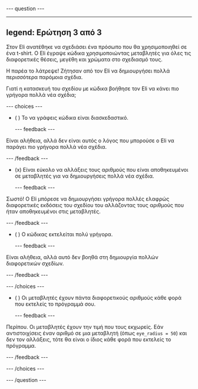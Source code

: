 
--- question ---

---
legend: Ερώτηση 3 από 3
---

Στον Eli ανατέθηκε να σχεδιάσει ένα πρόσωπο που θα χρησιμοποιηθεί σε ένα t-shirt. Ο Eli έγραψε κώδικα χρησιμοποιώντας μεταβλητές για όλες τις διαφορετικές θέσεις, μεγέθη και χρώματα στο σχεδιασμό τους.

Η παρέα το λάτρεψε! Ζήτησαν από τον Eli να δημιουργήσει πολλά περισσότερα παρόμοια σχέδια.

Γιατί η κατασκευή του σχεδίου με κώδικα βοήθησε τον Eli να κάνει πιο γρήγορα πολλά νέα σχέδια;

--- choices ---

- ( ) Το να γράφεις κώδικα είναι διασκεδαστικό.

  --- feedback ---

Είναι αλήθεια, αλλά δεν είναι αυτός ο λόγος που μπορούσε ο Eli να παράγει πιο γρήγορα πολλά νέα σχέδια.

  --- /feedback ---

- (x) Είναι εύκολο να αλλάξεις τους αριθμούς που είναι αποθηκευμένοι σε μεταβλητές για να δημιουργήσεις πολλά νέα σχέδια.

  --- feedback ---

Σωστό! Ο Eli μπόρεσε να δημιουργήσει γρήγορα πολλές ελαφρώς διαφορετικές εκδόσεις του σχεδίου του αλλάζοντας τους αριθμούς που ήταν αποθηκευμένοι στις μεταβλητές.

  --- /feedback ---

- ( ) Ο κώδικας εκτελείται πολύ γρήγορα.

  --- feedback ---

Είναι αλήθεια, αλλά αυτό δεν βοηθά στη δημιουργία πολλών διαφορετικών σχεδίων.

  --- /feedback ---

--- /choices ---

- ( ) Οι μεταβλητές έχουν πάντα διαφορετικούς αριθμούς κάθε φορά που εκτελείς το πρόγραμμά σου.

  --- feedback ---

Περίπου. Οι μεταβλητές έχουν την τιμή που τους εκχωρείς. Εάν αντιστοιχίσεις έναν αριθμό σε μια μεταβλητή (όπως `eye_radius = 50`) και δεν τον αλλάξεις, τότε θα είναι ο ίδιος κάθε φορά που εκτελείς το πρόγραμμα.

  --- /feedback ---

--- /choices ---

--- /question ---
